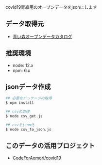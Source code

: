 covid19青森用のオープンデータをjsonにします

## データ取得元

- [青い森オープンデータカタログ](https://opendata.pref.aomori.lg.jp/dataset/1531.html)

## 推奨環境

- node: 12.x
- npm: 6.x

## jsonデータ作成

```bash
## 必要なパッケージの取得
$ npm install

## csvの取得
$ node csv_get.js

## csvをjson化
$ node csv_to_json.js
```

## このデータの活用プロジェクト

- [CodeForAomori/covid19](https://github.com/CodeForAomori/covid19)
